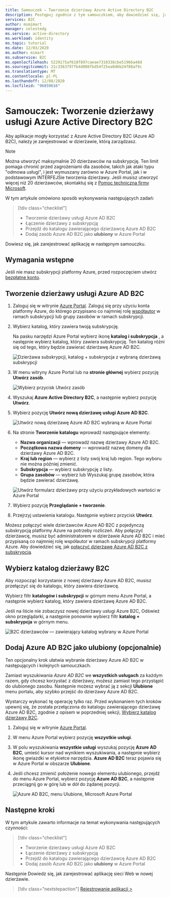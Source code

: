 ```yaml
---
title: Samouczek — Tworzenie dzierżawy Azure Active Directory B2C
description: Postępuj zgodnie z tym samouczkiem, aby dowiedzieć się, jak przygotować się do rejestracji aplikacji, tworząc dzierżawę Azure Active Directory B2C przy użyciu Azure Portal.
services: B2C
author: msmimart
manager: celestedg
ms.service: active-directory
ms.workload: identity
ms.topic: tutorial
ms.date: 12/03/2020
ms.author: mimart
ms.subservice: B2C
ms.openlocfilehash: 5229175af618f897caeae7310338cbe51966a48d
ms.sourcegitcommit: 21c3363797fb4d008fbd54f25ea0d6b24f88af9c
ms.translationtype: MT
ms.contentlocale: pl-PL
ms.lasthandoff: 12/08/2020
ms.locfileid: "96859616"
---
```

# <a name="tutorial-create-an-azure-active-directory-b2c-tenant"></a>Samouczek: Tworzenie dzierżawy usługi Azure Active Directory B2C

Aby aplikacje mogły korzystać z Azure Active Directory B2C (Azure AD B2C), należy je zarejestrować w dzierżawie, którą zarządzasz. 

> [!NOTE]
> Można utworzyć maksymalnie 20 dzierżawców na subskrypcję. Ten limit pomaga chronić przed zagrożeniami dla zasobów, takich jak ataki typu "odmowa usługi", i jest wymuszany zarówno w Azure Portal, jak i w podstawowym INTERFEJSie tworzenia dzierżawy. Jeśli musisz utworzyć więcej niż 20 dzierżawców, skontaktuj się z [Pomoc techniczna firmy Microsoft](support-options.md).

W tym artykule omówiono sposób wykonywania następujących zadań:

> [!div class="checklist"]
> * Tworzenie dzierżawy usługi Azure AD B2C
> * Łączenie dzierżawy z subskrypcją
> * Przejdź do katalogu zawierającego dzierżawcę Azure AD B2C
> * Dodaj zasób Azure AD B2C jako **ulubiony** w Azure Portal

Dowiesz się, jak zarejestrować aplikację w następnym samouczku.

## <a name="prerequisites"></a>Wymagania wstępne

Jeśli nie masz subskrypcji platformy Azure, przed rozpoczęciem utwórz [bezpłatne konto](https://azure.microsoft.com/free/?WT.mc_id=A261C142F).

## <a name="create-an-azure-ad-b2c-tenant"></a>Tworzenie dzierżawy usługi Azure AD B2C

1. Zaloguj się w witrynie [Azure Portal](https://portal.azure.com/). Zaloguj się przy użyciu konta platformy Azure, do którego przypisano co najmniej rolę [współautor](../role-based-access-control/built-in-roles.md) w ramach subskrypcji lub grupy zasobów w ramach subskrypcji.

1. Wybierz katalog, który zawiera twoją subskrypcję.

    Na pasku narzędzi Azure Portal wybierz ikonę **katalog i subskrypcja** , a następnie wybierz katalog, który zawiera subskrypcję. Ten katalog różni się od tego, który będzie zawierać dzierżawę Azure AD B2C.

    ![Dzierżawa subskrypcji, katalog + subskrypcja z wybraną dzierżawą subskrypcji](media/tutorial-create-tenant/portal-01-pick-directory.png)

1. W menu witryny Azure Portal lub na **stronie głównej** wybierz pozycję **Utwórz zasób**.

   ![Wybierz przycisk Utwórz zasób](media/tutorial-create-tenant/create-a-resource.png)

1. Wyszukaj **Azure Active Directory B2C**, a następnie wybierz pozycję **Utwórz**.
2. Wybierz pozycję **Utwórz nową dzierżawę usługi Azure AD B2C**.

    ![Utwórz nową dzierżawę Azure AD B2C wybraną w Azure Portal](media/tutorial-create-tenant/portal-02-create-tenant.png)

1. Na stronie **Tworzenie katalogu** wprowadź następujące elementy:

   - **Nazwa organizacji** — wprowadź nazwę dzierżawy Azure AD B2C.
   - **Początkowa nazwa domeny** — wprowadź nazwę domeny dla dzierżawy Azure AD B2C.
   - **Kraj lub region** — wybierz z listy swój kraj lub region. Tego wyboru nie można później zmienić.
   - **Subskrypcja** — wybierz subskrypcję z listy.
   - **Grupa zasobów** — wybierz lub Wyszukaj grupę zasobów, która będzie zawierać dzierżawę.

    ![Utwórz formularz dzierżawy przy użyciu przykładowych wartości w Azure Portal](media/tutorial-create-tenant/review-and-create-tenant.png)

1. Wybierz pozycję **Przeglądanie + tworzenie**.
1. Przejrzyj ustawienia katalogu. Następnie wybierz przycisk **Utwórz**.

Możesz połączyć wiele dzierżawców Azure AD B2C z pojedynczą subskrypcją platformy Azure na potrzeby rozliczeń. Aby połączyć dzierżawcę, musisz być administratorem w dzierżawie Azure AD B2C i mieć przypisaną co najmniej rolę współautor w ramach subskrypcji platformy Azure. Aby dowiedzieć się, jak [połączyć dzierżawę Azure AD B2C z subskrypcją](billing.md#link-an-azure-ad-b2c-tenant-to-a-subscription).

## <a name="select-your-b2c-tenant-directory"></a>Wybierz katalog dzierżawy B2C

Aby rozpocząć korzystanie z nowej dzierżawy Azure AD B2C, musisz przełączyć się do katalogu, który zawiera dzierżawcę.

Wybierz filtr **katalogów i subskrypcji** w górnym menu Azure Portal, a następnie wybierz katalog, który zawiera dzierżawę Azure AD B2C.

Jeśli na liście nie zobaczysz nowej dzierżawy usługi Azure B2C, Odśwież okno przeglądarki, a następnie ponownie wybierz filtr **katalog + subskrypcja** w górnym menu.

![B2C dzierżawców — zawierający katalog wybrany w Azure Portal](media/tutorial-create-tenant/portal-07-select-tenant-directory.png)

## <a name="add-azure-ad-b2c-as-a-favorite-optional"></a>Dodaj Azure AD B2C jako ulubiony (opcjonalnie)

Ten opcjonalny krok ułatwia wybranie dzierżawy Azure AD B2C w następujących i kolejnych samouczkach.

Zamiast wyszukiwania *Azure AD B2C* we **wszystkich usługach** za każdym razem, gdy chcesz korzystać z dzierżawy, możesz zamiast tego przystąpić do ulubionego zasobu. Następnie możesz wybrać ją z sekcji **Ulubione** menu portalu, aby szybko przejść do dzierżawy Azure AD B2C.

Wystarczy wykonać tę operację tylko raz. Przed wykonaniem tych kroków upewnij się, że została przełączona do katalogu zawierającego dzierżawę Azure AD B2C, zgodnie z opisem w poprzedniej sekcji, [Wybierz katalog dzierżawy B2C](#select-your-b2c-tenant-directory).

1. Zaloguj się w witrynie [Azure Portal](https://portal.azure.com).
1. W menu Azure Portal wybierz pozycję **wszystkie usługi**.
1. W polu wyszukiwania **wszystkie usługi** wyszukaj pozycję **Azure AD B2C**, umieść kursor nad wynikiem wyszukiwania, a następnie wybierz ikonę gwiazdki w etykietce narzędzia. **Azure AD B2C** teraz pojawia się w Azure Portal w obszarze **Ulubione**.
1. Jeśli chcesz zmienić położenie nowego elementu ulubionego, przejdź do menu Azure Portal, wybierz pozycję **Azure AD B2C**, a następnie przeciągnij go w górę lub w dół do żądanej pozycji.

    ![Azure AD B2C, menu Ulubione, Microsoft Azure Portal](media/tutorial-create-tenant/portal-08-b2c-favorite.png)

## <a name="next-steps"></a>Następne kroki

W tym artykule zawarto informacje na temat wykonywania następujących czynności:

> [!div class="checklist"]
> * Tworzenie dzierżawy usługi Azure AD B2C
> * Łączenie dzierżawy z subskrypcją
> * Przejdź do katalogu zawierającego dzierżawcę Azure AD B2C
> * Dodaj zasób Azure AD B2C jako **ulubiony** w Azure Portal

Następnie Dowiedz się, jak zarejestrować aplikację sieci Web w nowej dzierżawie.

> [!div class="nextstepaction"]
> [Rejestrowanie aplikacji >](tutorial-register-applications.md)